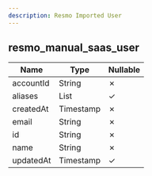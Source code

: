 ```yaml
---
description: Resmo Imported User
---
```

resmo_manual_saas_user
----------------------

| **Name**  | **Type**     | **Nullable** |
| --------- | ------------ | ------------ |
| accountId | String       | &cross;      |
| aliases   | List<String> | &check;      |
| createdAt | Timestamp    | &cross;      |
| email     | String       | &cross;      |
| id        | String       | &cross;      |
| name      | String       | &cross;      |
| updatedAt | Timestamp    | &check;      |
